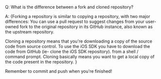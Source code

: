 Q: What is the difference between a fork and cloned repository?

A: {Forking a repository is similar to copying a repository, with two major differences: You can use a pull request to suggest changes from your user-owned fork to the original repository in its GitHub instance, also known as the upstream repository.

Cloning a repository means that you're downloading a copy of the source code from source control. To use the iOS SDK you have to download the code from GitHub (ie- clone the iOS SDK repository). from a shell / command prompt. Cloning basically means you want to get a local copy of the code present in the repository.
}

Remember to commit and push when you're finished!
